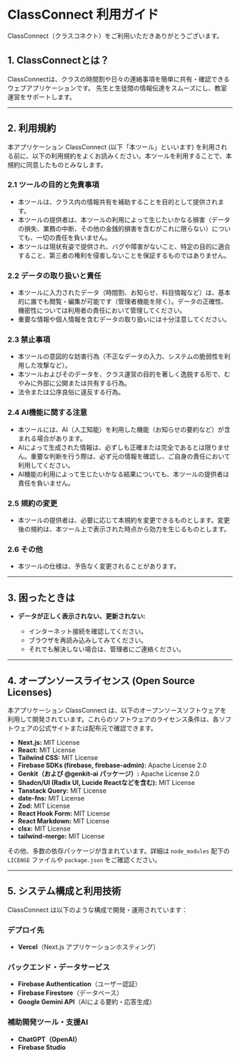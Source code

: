 

# ClassConnect 利用ガイド

ClassConnect（クラスコネクト）をご利用いただきありがとうございます。

## 1. ClassConnectとは？

ClassConnectは、クラスの時間割や日々の連絡事項を簡単に共有・確認できるウェブアプリケーションです。
先生と生徒間の情報伝達をスムーズにし、教室運営をサポートします。

---

## 2. 利用規約

本アプリケーション ClassConnect (以下「本ツール」といいます) を利用される前に、以下の利用規約をよくお読みください。本ツールを利用することで、本規約に同意したものとみなします。

### 2.1 ツールの目的と免責事項

* 本ツールは、クラス内の情報共有を補助することを目的として提供されます。
* 本ツールの提供者は、本ツールの利用によって生じたいかなる損害（データの損失、業務の中断、その他の金銭的損害を含むがこれに限らない）についても、一切の責任を負いません。
* 本ツールは現状有姿で提供され、バグや障害がないこと、特定の目的に適合すること、第三者の権利を侵害しないことを保証するものではありません。

### 2.2 データの取り扱いと責任

* 本ツールに入力されたデータ（時間割、お知らせ、科目情報など）は、基本的に誰でも閲覧・編集が可能です（管理者機能を除く）。データの正確性、機密性については利用者の責任において管理してください。
* 重要な情報や個人情報を含むデータの取り扱いには十分注意してください。

### 2.3 禁止事項

* 本ツールの意図的な妨害行為（不正なデータの入力、システムの脆弱性を利用した攻撃など）。
* 本ツールおよびそのデータを、クラス運営の目的を著しく逸脱する形で、むやみに外部に公開または共有する行為。
* 法令または公序良俗に違反する行為。

### 2.4 AI機能に関する注意

* 本ツールには、AI（人工知能）を利用した機能（お知らせの要約など）が含まれる場合があります。
* AIによって生成された情報は、必ずしも正確または完全であるとは限りません。重要な判断を行う際は、必ず元の情報を確認し、ご自身の責任において利用してください。
* AI機能の利用によって生じたいかなる結果についても、本ツールの提供者は責任を負いません。

### 2.5 規約の変更

* 本ツールの提供者は、必要に応じて本規約を変更できるものとします。変更後の規約は、本ツール上で表示された時点から効力を生じるものとします。

### 2.6 その他

* 本ツールの仕様は、予告なく変更されることがあります。

---

## 3. 困ったときは

* **データが正しく表示されない、更新されない:**

  * インターネット接続を確認してください。
  * ブラウザを再読み込みしてみてください。
  * それでも解決しない場合は、管理者にご連絡ください。

---

## 4. オープンソースライセンス (Open Source Licenses)

本アプリケーション ClassConnect は、以下のオープンソースソフトウェアを利用して開発されています。これらのソフトウェアのライセンス条件は、各ソフトウェアの公式サイトまたは配布元で確認できます。

* **Next.js:** MIT License
* **React:** MIT License
* **Tailwind CSS:** MIT License
* **Firebase SDKs (firebase, firebase-admin):** Apache License 2.0
* **Genkit（および @genkit-ai パッケージ）:** Apache License 2.0
* **Shadcn/UI (Radix UI, Lucide Reactなどを含む):** MIT License
* **Tanstack Query:** MIT License
* **date-fns:** MIT License
* **Zod:** MIT License
* **React Hook Form:** MIT License
* **React Markdown:** MIT License
* **clsx:** MIT License
* **tailwind-merge:** MIT License

その他、多数の依存パッケージが含まれています。詳細は `node_modules` 配下の `LICENSE` ファイルや `package.json` をご確認ください。

---

## 5. システム構成と利用技術

ClassConnect は以下のような構成で開発・運用されています：

### デプロイ先

* **Vercel**（Next.js アプリケーションホスティング）

### バックエンド・データサービス

* **Firebase Authentication**（ユーザー認証）
* **Firebase Firestore**（データベース）
* **Google Gemini API**（AIによる要約・応答生成）

### 補助開発ツール・支援AI

* **ChatGPT（OpenAI）**
* **Firebase Studio**
